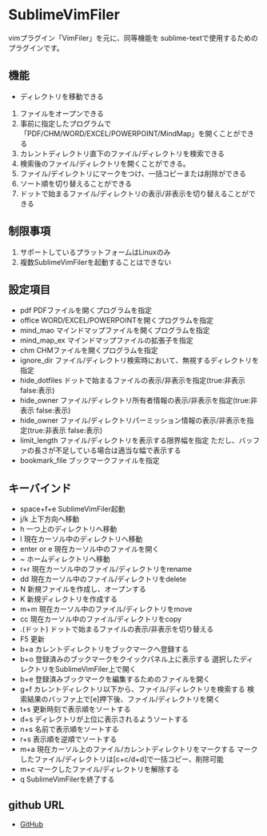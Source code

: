 SublimeVimFiler
===============

vimプラグイン「VimFiler」を元に、同等機能を
sublime-textで使用するためのプラグインです。

## 機能
* ディレクトリを移動できる
1. ファイルをオープンできる
2. 事前に指定したプログラムで「PDF/CHM/WORD/EXCEL/POWERPOINT/MindMap」を開くことができる
3. カレントディレクトリ直下のファイル/ディレクトリを検索できる
4. 検索後のファイル/ディレクトリを開くことができる。
5. ファイル/デイレクトリにマークをつけ、一括コピーまたは削除ができる
6. ソート順を切り替えることができる
7. ドットで始まるファイル/ディレクトリの表示/非表示を切り替えることができる

## 制限事項
1. サポートしているプラットフォームはLinuxのみ
2. 複数SublimeVimFilerを起動することはできない

## 設定項目
* pdf
    PDFファイルを開くプログラムを指定
* office
    WORD/EXCEL/POWERPOINTを開くプログラムを指定
* mind_mao
    マインドマップファイルを開くプログラムを指定
* mind_map_ex
    マインドマップファイルの拡張子を指定
* chm
    CHMファイルを開くプログラムを指定
* ignore_dir
    ファイル/ディレクトリ検索時において、無視するディレクトリを指定
* hide_dotfiles
    ドットで始まるファイルの表示/非表示を指定(true:非表示 false:表示)
* hide_owner
    ファイル/ディレクトリ所有者情報の表示/非表示を指定(true:非表示 false:表示)
* hide_owner
    ファイル/ディレクトリパーミッション情報の表示/非表示を指定(true:非表示 false:表示)
* limit_length
    ファイル/ディレクトリを表示する限界幅を指定
    ただし、バッファの長さが不足している場合は適当な幅で表示する
* bookmark_file
    ブックマークファイルを指定

## キーバインド
* space+f+e
    SublimeVimFiler起動
* j/k
    上下方向へ移動
* h
    一つ上のディレクトリへ移動
* l
    現在カーソル中のディレクトリへ移動
* enter or e
    現在カーソル中のファイルを開く
* ~
    ホームディレクトリへ移動
* r+r
    現在カーソル中のファイル/ディレクトリをrename
* dd
    現在カーソル中のファイル/ディレクトリをdelete
* N
    新規ファイルを作成し、オープンする
* K
    新規ディレクトリを作成する
* m+m
    現在カーソル中のファイル/ディレクトリをmove
* cc
    現在カーソル中のファイル/ディレクトリをcopy
* .(ドット)
    ドットで始まるファイルの表示/非表示を切り替える
* F5
    更新
* b+a
    カレントディレクトリをブックマークへ登録する
* b+o
    登録済みのブックマークをクイックパネル上に表示する
    選択したディレクトリをSublimeVimFiler上で開く
* b+e
    登録済みブックマークを編集するためのファイルを開く
* g+f
    カレントディレクトリ以下から、ファイル/ディレクトリを検索する
    検索結果のバッファ上で[e]押下後、ファイル/ディレクトリを開く
* t+s
    更新時刻で表示順をソートする
* d+s
    ディレクトリが上位に表示されるようソートする
* n+s
    名前で表示順をソートする
* r+s
    表示順を逆順でソートする
* m+a
    現在カーソル上のファイル/カレントディレクトリをマークする
    マークしたファイル/ディレクトリは[c+c/d+d]で一括コピー、削除可能
* m+c
    マークしたファイル/ディレクトリを解除する
* q
    SublimeVimFilerを終了する

## github URL
 * [GitHub](https://github.com/tkyk0317/SublimeVimFiler)
